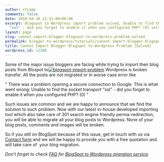 ```yaml
---
author: rtcamp
comments: false
date: 2010-04-30 22:31:00+00:00
excerpt: Blogspot to Wordpress import problem solved, Unable to find the socket transport
  "ssl" - did you forget to enable it when you configured PHP? (0) solved
layout: page
slug: cannot-import-blogger-blogspot-to-wordpress-problem-solved
permalink: blogger-to-wordpress/tutorials/cannot-import-blogger-blogspot-to-wordpress-problem-solved/
title: Cannot Import Blogger Blogspot to Wordpress Problem [Solved]
wordpress_id: 12380
---
```


Some of the major issue bloggers are facing while trying to import their blog posts from Blospot to[![blogspot-import-problem](https://rtcamp.com/wp-content/uploads/2010/05/blogspotimportproblem_thumb.jpg)](https://rtcamp.com/wp-content/uploads/2010/05/blogspotimportproblem.jpg) Wordpress is broken transfer. All the posts are not migrated or in worse case error like

" There was a problem opening a secure connection to Google. This is what went wrong:
Unable to find the socket transport "ssl" - did you forget to enable it when you configured PHP? (0) "

Such issues are common and we are happy to announce that we find the solution to such problem. Now with our latest in-house developed importing tool which also take care of 301 search engine friendly perma-redirection, you will be able to migrate all your blog posts to Wordpress. None of your blog posts, comments and images will be broken.

So if you still on BlogSpot because of this issue, get in touch with us via [Contact form](http://bloggertowp.org/contact/) and we will be happy to provide you with a free quotation and will take care of  your blog migration.

_Don’t forget to check _[_FAQ_](http://bloggertowp.org/faq/)_ for _[_BlogSpot to Wordpress migration service_](http://bloggertowp.org/)_._
